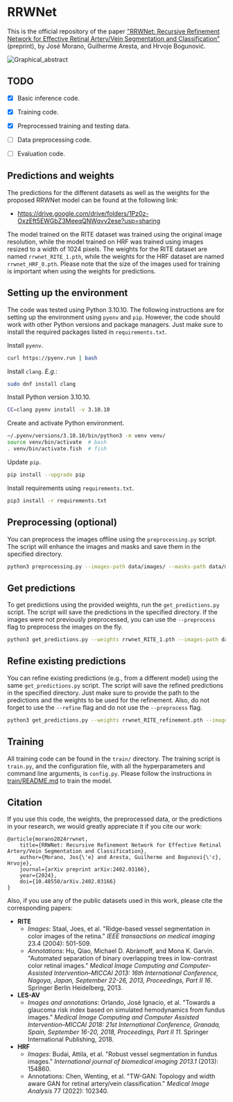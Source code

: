 # RRWNet

This is the official repository of the paper ["RRWNet: Recursive Refinement Network for Effective Retinal Artery/Vein Segmentation and Classification"](https://doi.org/10.48550/arXiv.2402.03166) (preprint), by José Morano, Guilherme Aresta, and Hrvoje Bogunović.


![Graphical_abstract](https://github.com/j-morano/rrwnet/assets/48717183/a573ce81-1b15-4dad-8cd7-c55bb1a049ef)


## TODO

- [x] Basic inference code.
- [x] Training code.
- [x] Preprocessed training and testing data.
- [ ] Data preprocessing code.
- [ ] Evaluation code.


## Predictions and weights

The predictions for the different datasets as well as the weights for the proposed RRWNet model can be found at the following link:

- <https://drive.google.com/drive/folders/1Pz0z-OxzEft5EWGbZ3MeeqQNWqvv2ese?usp=sharing>


The model trained on the RITE dataset was trained using the original image resolution, while the model trained on HRF was trained using images resized to a width of 1024 pixels. The weights for the RITE dataset are named `rrwnet_RITE_1.pth`, while the weights for the HRF dataset are named `rrwnet_HRF_0.pth`.
Please note that the size of the images used for training is important when using the weights for predictions.


## Setting up the environment

The code was tested using Python 3.10.10. The following instructions are for setting up the environment using `pyenv` and `pip`.
However, the code should work with other Python versions and package managers.
Just make sure to install the required packages listed in `requirements.txt`.

Install `pyenv`.
```sh
curl https://pyenv.run | bash
```

Install `clang`. _E.g._:
```sh
sudo dnf install clang
```

Install Python version 3.10.10.
```sh
CC=clang pyenv install -v 3.10.10
```

Create and activate Python environment.
```sh
~/.pyenv/versions/3.10.10/bin/python3 -m venv venv/
source venv/bin/activate  # bash
. venv/bin/activate.fish  # fish
```

Update `pip`.

```sh
pip install --upgrade pip
```

Install requirements using `requirements.txt`.

```sh
pip3 install -r requirements.txt
```

## Preprocessing (optional)

You can preprocess the images offline using the `preprocessing.py` script. The script will enhance the images and masks and save them in the specified directory.

```bash
python3 preprocessing.py --images-path data/images/ --masks-path data/masks/ --save-path data/enhanced
```


## Get predictions

To get predictions using the provided weights, run the `get_predictions.py` script. The script will save the predictions in the specified directory.
If the images were not previously preprocessed, you can use the `--preprocess` flag to preprocess the images on the fly.

```bash
python3 get_predictions.py --weights rrwnet_RITE_1.pth --images-path data/images/ --masks-path data/masks/ --save-path predictions/ --preprocess
```


## Refine existing predictions

You can refine existing predictions (e.g., from a different model) using the same `get_predictions.py` script. The script will save the refined predictions in the specified directory.
Just make sure to provide the path to the predictions and the weights to be used for the refinement.
Also, do not forget to use the `--refine` flag and do not use the `--preprocess` flag.

```bash
python3 get_predictions.py --weights rrwnet_RITE_refinement.pth --images-path data/U-Net_predictions/ --masks-path data/masks/ --save-path refined_predictions/ --refine
```


## Training

All training code can be found in the `train/` directory. The training script is `train.py`, and the configuration file, with all the hyperparameters and command line arguments, is `config.py`.
Please follow the instructions in [train/README.md](train/README.md) to train the model.



## Citation

If you use this code, the weights, the preprocessed data, or the predictions in your research, we would greatly appreciate it if you cite our work:

```
@article{morano2024rrwnet,
    title={RRWNet: Recursive Refinement Network for Effective Retinal Artery/Vein Segmentation and Classification},
    author={Morano, Jos{\'e} and Aresta, Guilherme and Bogunovi{\'c}, Hrvoje},
    journal={arXiv preprint arXiv:2402.03166},
    year={2024},
    doi={10.48550/arXiv.2402.03166}
}
```

Also, if you use any of the public datasets used in this work, please cite the corresponding papers:

- **RITE**
    + _Images_: Staal, Joes, et al. "Ridge-based vessel segmentation in color images of the retina." _IEEE transactions on medical imaging_ 23.4 (2004): 501-509.
    + _Annotations_: Hu, Qiao, Michael D. Abràmoff, and Mona K. Garvin. "Automated separation of binary overlapping trees in low-contrast color retinal images." _Medical Image Computing and Computer-Assisted Intervention–MICCAI 2013: 16th International Conference, Nagoya, Japan, September 22-26, 2013, Proceedings, Part II 16_. Springer Berlin Heidelberg, 2013.
- **LES-AV**
    + _Images and annotations_: Orlando, José Ignacio, et al. "Towards a glaucoma risk index based on simulated hemodynamics from fundus images." _Medical Image Computing and Computer Assisted Intervention–MICCAI 2018: 21st International Conference, Granada, Spain, September 16-20, 2018, Proceedings, Part II 11_. Springer International Publishing, 2018.
- **HRF**
    + _Images_: Budai, Attila, et al. "Robust vessel segmentation in fundus images." _International journal of biomedical imaging 2013.1_ (2013): 154860.
    + Annotations: Chen, Wenting, et al. "TW-GAN: Topology and width aware GAN for retinal artery/vein classification." _Medical Image Analysis_ 77 (2022): 102340.
